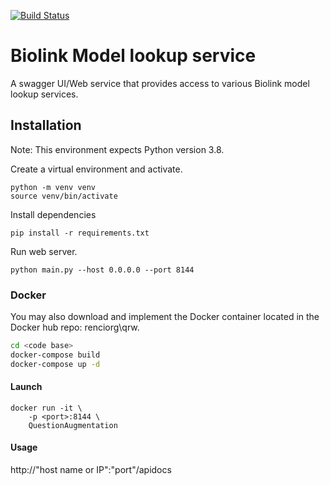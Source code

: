 [![Build Status](https://travis-ci.com/TranslatorIIPrototypes/bl_lookup.svg?branch=master)](https://travis-ci.com/TranslatorIIPrototypes/bl_lookup)

# Biolink Model lookup service

A swagger UI/Web service that provides access to various Biolink model lookup services. 

## Installation

Note: This environment expects Python version 3.8.

Create a virtual environment and activate.
    
    python -m venv venv
    source venv/bin/activate

Install dependencies
    
    pip install -r requirements.txt    
    
Run web server.

    python main.py --host 0.0.0.0 --port 8144


### Docker

You may also download and implement the Docker container located in the Docker hub repo: renciorg\qrw. 

```bash
cd <code base>
docker-compose build
docker-compose up -d
```
#### Launch
    docker run -it \ 
        -p <port>:8144 \ 
        QuestionAugmentation 
        
#### Usage

http://"host name or IP":"port"/apidocs
